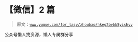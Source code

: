 # 【微信】2 篇

> 原文：[`www.yuque.com/for_lazy/zhoubao/hkeg2bvbb5yishvv`](https://www.yuque.com/for_lazy/zhoubao/hkeg2bvbb5yishvv)

公众号懒人找资源，懒人专属群分享